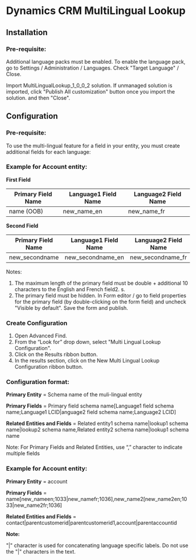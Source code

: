 # Dynamics CRM MultiLingual Lookup

## Installation

### Pre-requisite:

Additional language packs must be enabled. To enable the language pack, go to Settings / Administration / Languages. Check "Target Language" / Close.

Import MultiLingualLookup_1_0_0_2 solution. If unmanaged solution is imported, click "Publish All customization" button once you import the solution. and then "Close".

## Configuration

### Pre-requisite:

To use the multi-lingual feature for a field in your entity, you must create additional fields for each language:

### Example for Account entity:

**First Field**

| Primary Field Name | Language1 Field Name | Language2 Field Name |
| --- | --- | --- |
| name (OOB) | new_name_en | new_name_fr |

**Second Field**

| Primary Field Name | Language1 Field Name | Language2 Field Name |
| --- | --- | --- |
| new_secondname | new_secondname_en | new_secondname_fr |

Notes:
1. The maximum length of the primary field must be double + additional 10 characters to the English and French field2.	s.
1. The primary field must be hidden. In Form editor / go to field properties for the primary field (by double-clicking on the form field) and uncheck "Visible by default". Save the form and publish.

### Create Configuration

1. Open Advanced Find.
1. From the “Look for” drop down, select "Multi Lingual Lookup Configuration".
1. Click on the Results ribbon button.
1. In the results section, click on the New Multi Lingual Lookup Configuration ribbon button.

### Configuration format:

**Primary Entity** =  Schema name of the muli-lingual entity

**Primary Fields** =   Primary field schema name[Language1 field schema name;Language1 LCID|anguage2 field schema name;Language2 LCID]

**Related Entities and Fields**  =  Related entity1 schema name|lookup1 schema name|lookup2 schema name,Related entity2 schema name|lookup1 schema name

Note:
For Primary Fields and Related Entities, use “,” character to indicate multiple fields

### Example for Account entity:

**Primary Entity** =    account

**Primary Fields** =    name[new_nameen;1033|new_namefr;1036],new_name2[new_name2en;1033|new_name2fr;1036]

**Related Entities and Fields** =   contact|parentcustomerid|parentcustomerid1,account|parentaccountid

**Note:**

"|" character is used for concatenating language specific labels. Do not use the "|" characters in the text.
